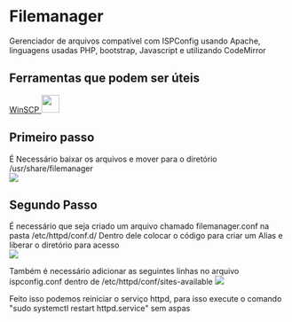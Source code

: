 # Filemanager

Gerenciador de arquivos compatível com ISPConfig usando Apache, linguagens usadas PHP, bootstrap, Javascript e utilizando CodeMirror


<h2>Ferramentas que podem ser úteis</h2>
<a href="https://winscp.net/eng/downloads.php">WinSCP <img src="https://www.ultratechinformatica.com.br/assets/images/github/winscp.jpg" height="32px" width="32px" /></a>

<h2>Primeiro passo</h2>
É Necessário baixar os arquivos e mover para o diretório /usr/share/filemanager <br>
<img src="https://www.ultratechinformatica.com.br/assets/images/github/caminho_filemanager.png" />

<h2>Segundo Passo</h2>
É necessário que seja criado um arquivo chamado filemanager.conf na pasta /etc/httpd/conf.d/ Dentro dele colocar o código para criar um Alias e liberar o diretório para acesso <br>
<img src="https://www.ultratechinformatica.com.br/assets/images/github/img2.png" />

Também é necessário adicionar as seguintes linhas no arquivo ispconfig.conf dentro de /etc/httpd/conf/sites-available
<img src="https://www.ultratechinformatica.com.br/assets/images/github/img3.png" />

Feito isso podemos reiniciar o serviço httpd, para isso execute o comando "sudo systemctl restart httpd.service" sem aspas
